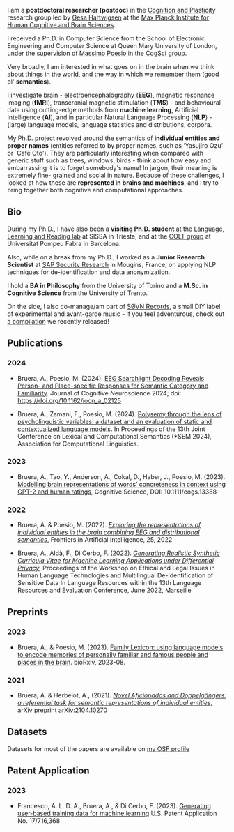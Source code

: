 I am a **postdoctoral researcher (postdoc)** in the [Cognition and Plasticity](./https://www.cbs.mpg.de/independent-research-groups/cognition-and-plasticity) research group led by [Gesa Hartwigsen](https://scholar.google.nl/citations?user=5YaFMKwAAAAJ&hl=de) at the [Max Planck Institute for Human Cognitive and Brain Sciences](https://www.cbs.mpg.de/en).

I received a Ph.D. in Computer Science from the School of Electronic Engineering and Computer Science at Queen Mary University of London, under the supervision of [Massimo Poesio](./https://scholar.google.com/citations?user=89aa1X0AAAAJ&hl=it&oi=ao) in the [CogSci group](./http://cogsci.eecs.qmul.ac.uk). 

Very broadly, I am interested in what goes on in the brain when we think about things in the world, and the way in which we remember them (good ol' **semantics**). 

I investigate brain - electroencephalography (**EEG**), magnetic resonance imaging (**fMRI**), transcranial magnetic stimulation (**TMS**) - and behavioural data using cutting-edge methods from **machine learning**, Artificial Intelligence (**AI**), and in particular Natural Language Processing (**NLP**) - (large) language models, language statistics and distributions, corpora.

My Ph.D. project revolved around the semantics of **individual entities and proper names** (entities referred to by proper names, such as ’Yasujiro Ozu’ or `Cafe Oto'). They are particularly interesting when compared with generic stuff such as trees, windows, birds - think about how easy and embarrassing it is to forget somebody's name! In jargon, their meaning is extremely fine- grained and social in nature. Because of these challenges, I looked at how these are **represented in brains and machines**, and I try to bring together both cognitive and computational approaches.

## Bio

During my Ph.D., I have also been a **visiting Ph.D. student** at the [Language, Learning and Reading lab](./https://lrlac.sissa.it) at SISSA in Trieste, and at the [COLT group](./https://www.upf.edu/web/colt) at Universitat Pompeu Fabra in Barcelona. 

Also, while on a break from my Ph.D., I worked as a **Junior Research Scientist** at [SAP Security Research](./https://blogs.sap.com/2020/10/09/why-are-we-doing-security-research-at-sap/) in Mougins, France, on applying NLP techniques for de-identification and data anonymization. 

I hold a **BA in Philosophy** from the University of Torino and a **M.Sc. in Cognitive Science** from the University of Trento.

On the side, I also co-manage/am part of [SØVN Records](./https://sovnrecords.bandcamp.com), a small DIY label of experimental and avant-garde music - if you feel adventurous, check out [a compilation](./https://sovnrecords.bandcamp.com/album/music-for-queuing-at-the-supermarket)  we recently released!

## Publications

### 2024

- Bruera, A., Poesio, M. (2024). [EEG Searchlight Decoding Reveals Person- and Place-specific Responses for Semantic Category and Familiarity](https://direct.mit.edu/jocn/article-abstract/doi/10.1162/jocn_a_02125/119444/EEG-Searchlight-Decoding-Reveals-Person-and-Place?redirectedFrom=fulltext). Journal of Cognitive Neuroscience 2024; doi: https://doi.org/10.1162/jocn_a_02125

- Bruera, A., Zamani, F., Poesio, M. (2024). [Polysemy through the lens of psycholinguistic variables: a dataset and an evaluation of static and contextualized language models](https://aclanthology.org/2024.starsem-1.3/). In Proceedings of the 13th Joint Conference on Lexical and Computational Semantics (*SEM 2024), Association for Computational Linguistics.

### 2023

- Bruera, A., Tao, Y., Anderson, A., Cokal, D., Haber, J., Poesio, M. (2023). [Modelling brain representations of words’ concreteness in context using GPT-2 and human ratings](https://onlinelibrary.wiley.com/doi/10.1111/cogs.13388), Cognitive Science, DOI: 10.1111/cogs.13388

### 2022

- Bruera, A. & Poesio, M. (2022). [_Exploring the representations of individual entities in the brain combining EEG and distributional semantics_](./https://www.frontiersin.org/articles/10.3389/frai.2022.796793/full), Frontiers in Artificial Intelligence, 25, 2022

- Bruera, A., Aldà, F., Di Cerbo, F. (2022). [_Generating Realistic Synthetic Curricula Vitae for Machine Learning Applications under Differential Privacy_](./http://www.lrec-conf.org/proceedings/lrec2022/workshops/LEGAL/pdf/2022.legal-1.11.pdf), Proceedings of the Workshop on Ethical and Legal Issues in Human Language Technologies and Multilingual De-Identification of Sensitive Data In Language Resources within the 13th Language Resources and Evaluation Conference, June 2022, Marseille

## Preprints

### 2023

- Bruera, A., & Poesio, M. (2023). [Family Lexicon: using language models to encode memories of personally familiar and famous people and places in the brain](https://www.biorxiv.org/content/10.1101/2023.08.23.554436.abstract). bioRxiv, 2023-08.

### 2021

- Bruera, A. & Herbelot, A., (2021). [_Novel Aficionados and Doppelgängers: a referential task for semantic representations of individual entities_](./https://arxiv.org/abs/2104.10270), arXiv preprint arXiv:2104.10270

## Datasets

Datasets for most of the papers are available on [my OSF profile](https://osf.io/q27xc/)
 
## Patent Application

### 2023

- Francesco, A. L. D. A., Bruera, A., & Di Cerbo, F. (2023). [Generating user-based training data for machine learning](https://patents.google.com/patent/US20230325776A1/en) U.S. Patent Application No. 17/716,368
